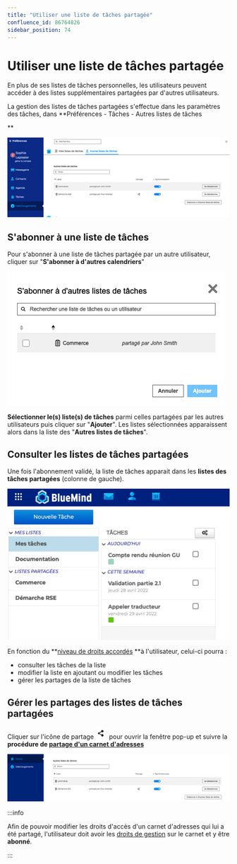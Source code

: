 ```yaml
---
title: "Utiliser une liste de tâches partagée"
confluence_id: 86764826
sidebar_position: 74
---
```

# Utiliser une liste de tâches partagée


En plus de ses listes de tâches personnelles, les utilisateurs peuvent accéder à des listes supplémentaires partagées par d'autres utilisateurs.

La gestion des listes de tâches partagées s'effectue dans les paramètres des tâches, dans **Préférences - Tâches - Autres listes de tâches


**

**![](../../attachments/86764826/86764832.png)**

## S'abonner à une liste de tâches

Pour s'abonner à une liste de tâches partagée par un autre utilisateur, cliquer sur "**S'abonner à d'autres calendriers**"

![](../../attachments/86764826/86764831.png)

**Sélectionner le(s) liste(s) de tâches** parmi celles partagées par les autres utilisateurs puis cliquer sur "**Ajouter**". Les listes sélectionnées apparaissent alors dans la liste des "**Autres listes de tâches**".


## Consulter les listes de tâches partagées

Une fois l'abonnement validé, la liste de tâches apparait dans les **listes des tâches partagées** (colonne de gauche).

![](../../attachments/86764826/86764830.png)

En fonction du **[niveau de droits accordés](/Guide_de_l_utilisateur/Les_tâches_4.7/Partager_une_liste_de_tâches/) **à l'utilisateur, celui-ci pourra :

- consulter les tâches de la liste
- modifier la liste en ajoutant ou modifier les tâches
- gérer les partages de la liste de tâches


## Gérer les partages des listes de tâches partagées

Cliquer sur l'icône de partage ![](../../attachments/86764826/86764829.png) pour ouvrir la fenêtre pop-up et suivre la **procédure de [partage d'un carnet d'adresses](/Guide_de_l_utilisateur/Les_tâches_4.7/Partager_une_liste_de_tâches/)**

![](../../attachments/86764826/86764828.png)


:::info

Afin de pouvoir modifier les droits d'accès d'un carnet d'adresses qui lui a été partagé, l'utilisateur doit avoir les [droits de gestion](/Guide_de_l_utilisateur/Les_tâches_4.7/Partager_une_liste_de_tâches/) sur le carnet et y être **abonné**.

:::


